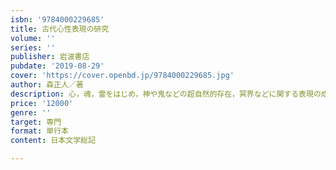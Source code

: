 ```yaml
---
isbn: '9784000229685'
title: 古代心性表現の研究
volume: ''
series: ''
publisher: 岩波書店
pubdate: '2019-08-29'
cover: 'https://cover.openbd.jp/9784000229685.jpg'
author: 森正人／著
description: 心，魂，霊をはじめ，神や鬼などの超自然的存在，冥界などに関する表現の成立とその特質について考察する．
price: '12000'
genre: ''
target: 専門
format: 単行本
content: 日本文学総記

---
```

